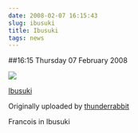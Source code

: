 ```yaml
---
date: 2008-02-07 16:15:43
slug: ibusuki
title: Ibusuki
tags: news
---
```


##16:15 Thursday 07 February 2008


 [![](http://farm3.static.flickr.com/2257/2247517653_1a673112d6.jpg)](http://www.flickr.com/photos/thunderrabbit/2247517653/)
   

 
  [Ibusuki](http://www.flickr.com/photos/thunderrabbit/2247517653/)
    

  Originally uploaded by [thunderrabbit](http://www.flickr.com/people/thunderrabbit/)
 



Francois in Ibusuki
  

